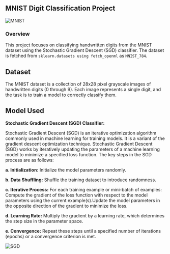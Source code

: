 ## MNIST Digit Classification Project
![MNIST](https://miro.medium.com/v2/resize:fit:1400/1*XdCMCaHPt-pqtEibUfAnNw.png)

### Overview

This project focuses on classifying handwritten digits from the MNIST dataset using the Stochastic Gradient Descent (SGD) classifier. The dataset is fetched from `sklearn.datasets using fetch_openml` as `MNIST_784`.

## Dataset

The MNIST dataset is a collection of 28x28 pixel grayscale images of handwritten digits (0 through 9). Each image represents a single digit, and the task is to train a model to correctly classify them.

## Model Used
**Stochastic Gradient Descent (SGD) Classifier:**

Stochastic Gradient Descent (SGD) is an iterative optimization algorithm commonly used in machine learning for training models. It is a variant of the gradient descent optimization technique. 
Stochastic Gradient Descent (SGD) works by iteratively updating the parameters of a machine learning model to minimize a specified loss function. The key steps in the SGD process are as follows:

 **a. Initialization:** Initialize the model parameters randomly.

**b. Data Shuffling:** Shuffle the training dataset to introduce randomness.

**c. Iterative Process:** For each training example or mini-batch of examples: Compute the gradient of the loss function with respect to the model parameters using the current example(s).Update the model parameters in the opposite direction of the gradient to minimize the loss.

**d. Learning Rate:** Multiply the gradient by a learning rate, which determines the step size in the parameter space.

**e. Convergence:** Repeat these steps until a specified number of iterations (epochs) or a convergence criterion is met.

![SGD](https://miro.medium.com/v2/resize:fit:491/1*n4ftRAKEJu8-gLB3pzY0DA.png)


